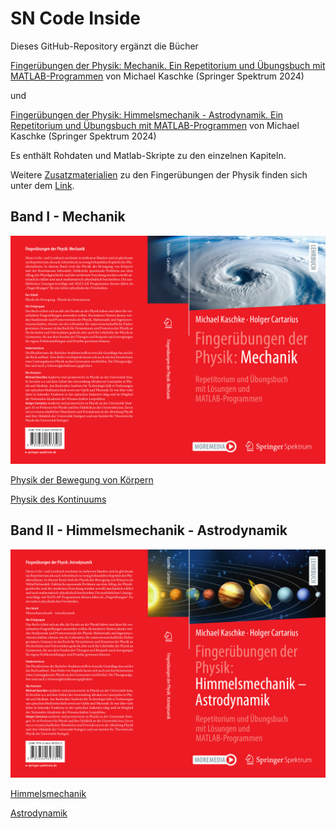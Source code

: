 # SN Code Inside

Dieses GitHub-Repository ergänzt die Bücher

[Fingerübungen der Physik: Mechanik. Ein Repetitorium und Übungsbuch mit MATLAB-Programmen](https://link.springer.com/) von Michael Kaschke (Springer Spektrum 2024)

und

[Fingerübungen der Physik: Himmelsmechanik - Astrodynamik. Ein Repetitorium und Übungsbuch mit MATLAB-Programmen](https://link.springer.com/) von Michael Kaschke (Springer Spektrum 2024)

Es enthält Rohdaten und Matlab-Skripte zu den einzelnen Kapiteln.

Weitere [Zusatzmaterialien](https://www.fingeruebungen-physik.de/) zu den Fingerübungen der Physik finden sich unter dem [Link](https://www.fingeruebungen-physik.de/). 

## Band I - Mechanik

![<img src="bew/FingeruebungenSpringer1.jpg" width="250"/>](bew/FingeruebungenSpringer1.jpg)

[Physik der Bewegung von Körpern](https://github.com/sn-code-inside/fingeruebungen-physik/tree/main/bew)

[Physik des Kontinuums](https://github.com/sn-code-inside/fingeruebungen-physik/tree/main/kontmech)

## Band II - Himmelsmechanik - Astrodynamik

![<img src="hm/FingeruebungenSpringer2.jpg" width="250"/>](hm/FingeruebungenSpringer2.jpg)

[Himmelsmechanik](https://github.com/sn-code-inside/fingeruebungen-physik/tree/main/hm)

[Astrodynamik](https://github.com/sn-code-inside/fingeruebungen-physik/tree/main/adyn)




